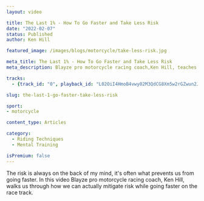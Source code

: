 ```yaml
---
layout: video

title: The Last 1% - How To Go Faster and Take Less Risk
date: "2022-02-07"
status: Published
author: Ken Hill

featured_image: /images/blogs/motorcycle/take-less-risk.jpg

meta_title: The Last 1% - How To Go Faster and Take Less Risk
meta_description: Blayze pro motorcycle racing coach,Ken Hill, teaches us how we can go faster on the race track while taking less risk while on our motorcycle.

tracks:
  - {track_id: "0", playback_id: "L02OiI4HmoB4vwy02M3QdCG8Xm5w2rGZwun2JUqsYyXo4", lesson_name: "Go Faster While Taking Less Risk", lesson_desc: "Blayze pro motorcycle racing coach,Ken Hill, teaches us how we can go faster on the race track while taking less risk while on our motorcycle."}

slug: the-last-1-go-faster-take-less-risk

sport:
- motorcycle

content_type: Articles

category:
  - Riding Techniques
  - Mental Training

isPremium: false
---
```


The risk is always on the back of my mind, it's often what prevents us from going faster.  In this video Blayze pro motorcycle racing coach, Ken Hill, walks us through how we can actually mitigate risk while going faster on the race track.

